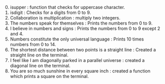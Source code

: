 0. isupper : function that checks for uppercase character.
1. isdigit : Checks for a digits from 0 to 9.
2. Collaboration is multiplication : multiply two integers.
3. The numbers speak for themselves : Prints the numbers from 0 to 9.
4. I believe in numbers and signs : Prints the numbers from 0 to 9 except 2 and 4.
5. Numbers constitute the only universal language : Prints 10 times numbers from 0 to 14.
6. The shortest distance between two points is a straight line : Created a straight line on the terminal.
7. I feel like I am diagonally parked in a parallel universe : created a diagonal line on the terminal.
8. You are so much sunshine in every square inch : created a function which prints a square on the terminal.
